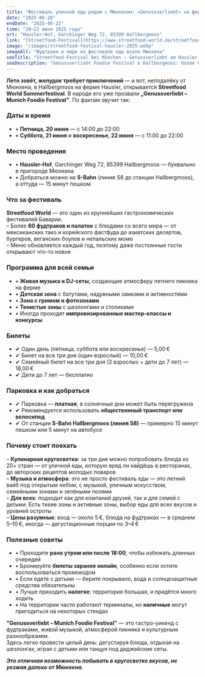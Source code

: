 ```yaml
---
title: "Фестиваль уличной еды рядом с Мюнхеном: «Genussverliebt» на ферме Hausler‑Hof"
date: "2025-06-20"
endDate: "2025-06-22"
time: "20–22 июня 2025 года"
ort: "Hausler-Hof, Garchinger Weg 72, 85399 Hallbergmoos"
link: "[Streetfood‑Festival](https://www.streetfood-world.de/streetfood-world-hallbergmoos#tickets-neu)"
image: "/images/streetfood-festival-hausler-2025.webp"
imageAlt: "Фудтраки и люди на фестивале еды возле Мюнхена"
seoTitle: "Streetfood-Festival bei München — Genussverliebt am Hausler-Hof 2025"
seoDescription: "Genussverliebt Foodie Festival в Hallbergmoos: более 60 фудтраков, музыка, семейные зоны, грим, конкурсы и еда из 20+ стран — всё это на ферме Hausler недалеко от Мюнхена."
---
```


**Лето зовёт, желудок требует приключений** — и вот, неподалёку от Мюнхена, в Hallbergmoos на ферме Hausler, открывается **Streetfood World Sommerfestival**. В народе его уже прозвали **„Genussverliebt – Munich Foodie Festival“**. По фактам звучит так:

### Даты и время

- • **Пятница, 20 июня** — с 14:00 до 22:00  
- • **Суббота, 21 июня** и **воскресенье, 22 июня** — с 11:00 до 22:00

### Место проведения

- • **Hausler-Hof**, Garchinger Weg 72, 85399 Hallbergmoos — буквально в пригороде Мюнхена  
- • Добраться можно на **S-Bahn** (линия S8 до станции Hallbergmoos), а оттуда — 15 минут пешком

### Что за фестиваль

**Streetfood World** — это один из крупнейших гастрономических фестивалей Баварии.  
– Более **60 фудтраков и палаток** с блюдами со всего мира — от мексиканских тако и корейского фастфуда до азиатских десертов, бургеров, веганских боулов и непальских момо  
– Меню обновляется каждый год, поэтому даже постоянные гости открывают что-то новое

### Программа для всей семьи

- • **Живая музыка и DJ-сеты**, создающие атмосферу летнего пикника на ферме  
- • **Детская зона** с батутами, надувными замками и активностями  
- • **Зона с гримом и фотозонами**  
- • **Тенистые зоны** с шезлонгами и столиками  
- • Иногда проходят **импровизированные мастер-классы и конкурсы**

### Билеты

- ✔ Один день (пятница, суббота или воскресенье) — 5,00 €
- ✔ Билет на все три дня (один взрослый) — 10,00 €
- ✔ Семейный билет на все три дня (2 взрослых + дети до 7 лет) — 18,00 €
- ✔ Дети до 7 лет — бесплатно
 
### Парковка и как добраться

- ✔ Парковка — **платная**, в солнечные дни может быть перегружена  
- ✔ Рекомендуется использовать **общественный транспорт или велосипед**  
- ✔ От станции **S-Bahn Hallbergmoos (линия S8)** — примерно 15 минут пешком или 5 минут на автобусе

### Почему стоит поехать

– **Кулинарная кругосветка**: за три дня можно попробовать блюда из 20+ стран — от уличной еды, которую вряд ли найдёшь в ресторанах, до авторских рецептов молодых поваров  
– **Музыка и атмосфера**: это не просто фестиваль еды — это летний вайб под открытым небом, с музыкой, уличным искусством, семейными зонами и зелёными полями  
– **Для всех**: подходит как для компаний друзей, так и для семей с детьми. Есть тихие зоны и активные зоны, выбор еды для всех вкусов и уровней остроты  
– **Цены разумные**: вход — около 5 €, блюда на фудтраках — в среднем 5–10 €, иногда — дегустационные порции по 3–4 €

### Полезные советы

- • Приходите **рано утром или после 18:00**, чтобы избежать длинных очередей  
- • Бронируйте **билеты заранее онлайн**, особенно если хотите воспользоваться промокодом  
- • Если едете с детьми — берите покрывало, вода и солнцезащитные средства обязательны  
- • Лучше приходить **налегке**: территория большая, и придётся много ходить  
- • На территории часто работают терминалы, но **наличные** могут пригодиться на некоторых стендах


**"Genussverliebt – Munich Foodie Festival"** — это гастро-уикенд с фудтраками, живой музыкой, атмосферой пикника и культурным разнообразием.  
Здесь легко провести целый день: дегустируя блюда, отдыхая на шезлонгах, играя с детьми или танцуя под диджейские сеты.  

_**Это отличная возможность побывать в кругосветке вкусов, не уезжая далеко от Мюнхена.**_
